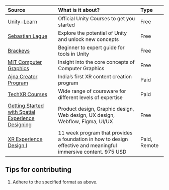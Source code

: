 | Source | What is it about? | Type |
|:----------|:---------|:---------|
|[Unity-Learn](https://learn.unity.com/)|Official Unity Courses to get you started|Free|
|[Sebastian Lague](https://www.youtube.com/@SebastianLague)|Explore the potential of Unity and unlock new concepts|Free|
|[Brackeys](https://www.youtube.com/@Brackeys)|Beginner to expert guide for tools in Unity|Free|
|[MIT Computer Graphics](https://www.youtube.com/playlist?list=PLQ3UicqQtfNuBjzJ-KEWmG1yjiRMXYKhh)|Insight into the core concepts of Computer Graphics|Free|
|[Ajna Creator Program](https://www.ajnacreator.com/)|India’s first XR content creation program|Paid|
|[TechXR Courses](https://techxr.co/)|Wide range of coursware for different levels of expertise|Paid|
|[Getting Started with Spatial Experience Designing](https://twitter.com/OlamideTowobola/status/1665985887048540162?t=G2VqDcUkhoPCHeXEUEaVlg&s=08)|Product design, Graphic design, Web design, UX design, Webflow, Figma, UI/UX|Free|
|[XR Experience Design I](https://www.uclaextension.edu/design-arts/immersive-media-vr-ar-xr/course/xr-experience-design-i-desma-x-48022)|11 week program that provides a foundation in how to design effective and meaningful immersive content. 975 USD|Paid, Remote|

## Tips for contributing
1. Adhere to the specified format as above.